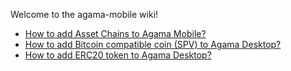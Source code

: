 Welcome to the agama-mobile wiki!

- [How to add Asset Chains to Agama Mobile?](https://github.com/KomodoPlatform/agama-mobile/wiki/Add-Komodo-Assetchains-to-Agama-Mobile-App)
- [How to add Bitcoin compatible coin (SPV) to Agama Desktop?](https://github.com/KomodoPlatform/agama-mobile/wiki/Add-a-Bitcoin-Compatible-coin-to-Agama-Mobile-App)
- [How to add ERC20 token to Agama Desktop?](https://github.com/KomodoPlatform/agama-mobile/wiki/Add-ERC20-token-to-Agama-Mobile-App)